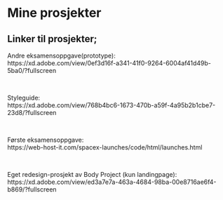 <h1>Mine prosjekter</h1>

<h2>Linker til prosjekter;</h2>

<p>Andre eksamensoppgave(prototype):</br> 
https://xd.adobe.com/view/0ef3d16f-a341-41f0-9264-6004af41d49b-5ba0/?fullscreen</p>
</br>
<p>Styleguide:</br>
https://xd.adobe.com/view/768b4bc6-1673-470b-a59f-4a95b2b1cbe7-23d8/?fullscreen</p>
</br>
<p>Første eksamensoppgave:</br>
https://web-host-it.com/spacex-launches/code/html/launches.html</p>
</br>
<p>Eget redesign-prosjekt av Body Project (kun landingpage):</br>
https://xd.adobe.com/view/ed3a7e7a-463a-4684-98ba-00e8716ae6f4-b869/?fullscreen
</p>
 


